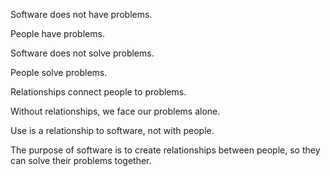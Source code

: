 Software does not have problems.

People have problems.

Software does not solve problems.

People solve problems.

Relationships connect people to problems.

Without relationships, we face our problems alone.

Use is a relationship to software, not with people.

The purpose of software is to create relationships between people, so they can solve their problems together.